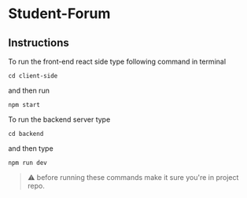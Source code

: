 # Student-Forum

 ## Instructions
 
 To run the front-end react side type following command in terminal

    cd client-side

 and then run

    npm start
 
 
 To run the backend server type

    cd backend
 
 and then type

    npm run dev

> ⚠️ before running these commands make it sure you're in project repo.
